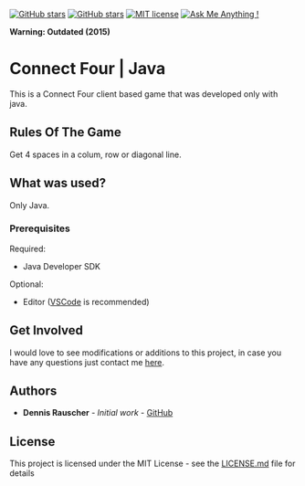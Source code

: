 [![GitHub stars](https://img.shields.io/github/issues/DennisRauscher/Connect-Four-Java)](https://github.com/DennisRauscher/Connect-Four-Java/issues) [![GitHub stars](https://img.shields.io/github/stars/DennisRauscher/Connect-Four-Java.svg)](https://GitHub.com/DennisRauscher/Emoji-Battle/stargazers/) [![MIT license](https://img.shields.io/badge/License-MIT-blue.svg)](https://lbesson.mit-license.org/) [![Ask Me Anything !](https://img.shields.io/badge/Ask%20me-anything-1abc9c.svg)](https://GitHub.com/DennisRauscher)

**Warning: Outdated (2015)**

# Connect Four | Java

This is a Connect Four client based game that was developed only with java.

## Rules Of The Game

Get 4 spaces in a colum, row or diagonal line.

## What was used?

Only Java.

### Prerequisites

Required:
- Java Developer SDK

Optional:
- Editor ([VSCode](https://code.visualstudio.com/) is recommended)

## Get Involved

I would love to see modifications or additions to this project, in case you have any questions just contact me [here](https://dennisrauscher.de/).

## Authors

* **Dennis Rauscher** - *Initial work* - [GitHub](https://github.com/DennisRauscher)

## License

This project is licensed under the MIT License - see the [LICENSE.md](LICENSE.md) file for details
